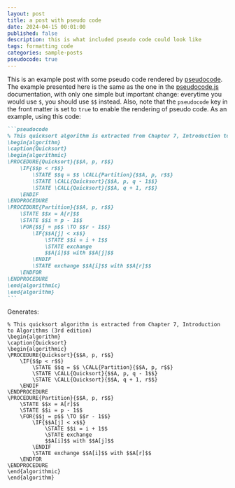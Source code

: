 ```yaml
---
layout: post
title: a post with pseudo code
date: 2024-04-15 00:01:00
published: false
description: this is what included pseudo code could look like
tags: formatting code
categories: sample-posts
pseudocode: true
---
```


This is an example post with some pseudo code rendered by [pseudocode](https://github.com/SaswatPadhi/pseudocode.js). The example presented here is the same as the one in the [pseudocode.js](https://saswat.padhi.me/pseudocode.js/) documentation, with only one simple but important change: everytime you would use `$`, you should use `$$` instead. Also, note that the `pseudocode` key in the front matter is set to `true` to enable the rendering of pseudo code. As an example, using this code:

````markdown
```pseudocode
% This quicksort algorithm is extracted from Chapter 7, Introduction to Algorithms (3rd edition)
\begin{algorithm}
\caption{Quicksort}
\begin{algorithmic}
\PROCEDURE{Quicksort}{$$A, p, r$$}
    \IF{$$p < r$$}
        \STATE $$q = $$ \CALL{Partition}{$$A, p, r$$}
        \STATE \CALL{Quicksort}{$$A, p, q - 1$$}
        \STATE \CALL{Quicksort}{$$A, q + 1, r$$}
    \ENDIF
\ENDPROCEDURE
\PROCEDURE{Partition}{$$A, p, r$$}
    \STATE $$x = A[r]$$
    \STATE $$i = p - 1$$
    \FOR{$$j = p$$ \TO $$r - 1$$}
        \IF{$$A[j] < x$$}
            \STATE $$i = i + 1$$
            \STATE exchange
            $$A[i]$$ with $$A[j]$$
        \ENDIF
        \STATE exchange $$A[i]$$ with $$A[r]$$
    \ENDFOR
\ENDPROCEDURE
\end{algorithmic}
\end{algorithm}
```
````

Generates:

```pseudocode
% This quicksort algorithm is extracted from Chapter 7, Introduction to Algorithms (3rd edition)
\begin{algorithm}
\caption{Quicksort}
\begin{algorithmic}
\PROCEDURE{Quicksort}{$$A, p, r$$}
    \IF{$$p < r$$}
        \STATE $$q = $$ \CALL{Partition}{$$A, p, r$$}
        \STATE \CALL{Quicksort}{$$A, p, q - 1$$}
        \STATE \CALL{Quicksort}{$$A, q + 1, r$$}
    \ENDIF
\ENDPROCEDURE
\PROCEDURE{Partition}{$$A, p, r$$}
    \STATE $$x = A[r]$$
    \STATE $$i = p - 1$$
    \FOR{$$j = p$$ \TO $$r - 1$$}
        \IF{$$A[j] < x$$}
            \STATE $$i = i + 1$$
            \STATE exchange
            $$A[i]$$ with $$A[j]$$
        \ENDIF
        \STATE exchange $$A[i]$$ with $$A[r]$$
    \ENDFOR
\ENDPROCEDURE
\end{algorithmic}
\end{algorithm}
```
